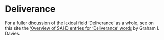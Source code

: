 # **Deliverance**

For a fuller discussion of the lexical field ‘Deliverance’ as a whole, see on this site the 
<a href="https://sahd-online.com/miscellaneous/overview_deliverance/">‘Overview
of SAHD entries for ‘Deliverance’ words</a> by Graham I. Davies.

